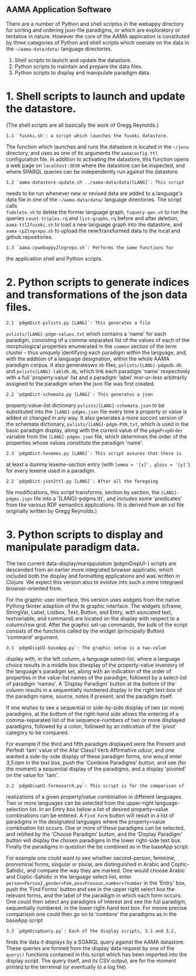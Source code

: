 ## AAMA Application Software

There are a number of Python and shell scriptss in the webappy directory
for sorting and ordering json-file paradigms, or 
which are exploratory or tentative in nature. However the core
of the AAMA application is constituted by three categories of Python
and shell scripts which ooerate on the data in the `~/aama-data/data/`
language directories. 

1. Shell scripts to launch and update the datastore.
2. Python scripts to maintain and prepare the data files.
3. Python scripts to display and manipulate paradigm data.

# 1. Shell scripts to launch and update the datastore.
(The shell scripts are all basically the work of Gregg Reynolds.)

    1.1 `fuseki.sh`: a script which launches the fuseki datastore. 
The function which launches and runs the datastore is  located in the 
`~/jena` directory, and  uses as one of its arguments the 
`aamaconfig.ttl`  configuration file. In addition to activating the 
datastore, this function  opens a web page  on `localhost:3030` where 
the datastore can be inspected, and where SPARQL queries can be 
independently run against the datastore.

    1.2 `aama-datastore-update.sh ../aama-data/data/[LANG]`: This script 
needs to be run whenever new or revised data are added 
to a language's data file in one of the
`~/aama-data/data/` language directories. The script calls  
`fudelete.sh` to delete the former language graph, `fuquery-gen.sh`
to run the queries `count-triples.rq` and `list-graphs.rq` before and after
deletion, `aama-ttl2fuseki.sh`  to load a new language graph into the
datastore, and `aama-cp2lngrepo.sh` to upload the new/transformed  data 
to the local and github repositories.

    1.3 `aama-cpwebappy2lngrepo.sh`: Performs the same functions for
the application shell and Python scripts. 

# 2. Python scripts to generate indices and transformations of the json data files. 

    2.1 `pdgmDict-pvlists.py [LANG]`: This generates a file 
`pvlists/[LANG]-pdgm-values.txt` which contains a 'name' for
each paradigm, consisting of a comma-separated list of the values of
each of the morphological properties enumerated in the `common` section
of the term cluster - thus uniquely identifying each paradigm within
the language, and, with the addition of a language designation, within
the whole AAMA paradigm corpus. It also generateswo `db` files, 
`pvlists/[LANG]-pdgmdb.db` and `pvlists[LANG]-labldb.db`, which link
each paradigm 'name' respectively with a full 'property:value' list 
and a paradigm 'label' mor-or-less arbitrarily assigned to the paradigm 
when the json file was first created.

    2.2 'pdgmDict-schemata.py [LANG]`: This generates a json 
property:value-list dictionary `pvlists/[LANG]-schemata.json` to be
substituted into the `[LANG]-pdgms.json` file every time a property
or value is added or changed in any way. It also generates a more
succint version of the schemata dictionary, `pvlists/[LANG]-pdgm-PVN.txt`, 
which is used in the basic paradigm display, along with the current
value of the `pdgmPropOrder` variable from the `[LANG]-pdgms.json` file, 
which determines the order of the properties whose values constitute
the paradigm 'name'.
        
    2.3 `pdgmDict-lexemes.py [LANG]`: This script assures that there is 
at least  a dummy lexeme-section  entry (with `lemma = '[x]', gloss = '[y]'`)
for every lexeme used in a paradigm.

    2.2 `pdgmDict-json2ttl.py [LANG]`: After all the foregoing
file modifications, this script transforms, section
by section, the `[LANG]-pdgms.jspn` file into a '[LANG}-pdgms.ttl`, and 
includes some 'predicates' from the various RDF semantics applications.
(It is derived from an xsl file originally written by Gregg Reynolds.) 

# 3. Python scripts to display and manipulate paradigm data.

The two current data-display/manippulation (pdgmDispUI-) scripts are
descended from an earlier more integrated browser applicatio, which
included both the display and formatting applications and was written
in Clojure. We expect this version also to eviolve into such a more
integraed browser-oriented from. 

For the graphic user interface, this version uses widgets from the
native Pything tkinter adaption of the tk graphic interface. The
widgets (cframe, StringVar, Label, Listbox, Text, Button, and Entry, 
with asociated text, textvariable, and command) are located on the
display  with respect to a column/row grid. After the graphic set-up
commands, the bulk of the script consists of the functions called
by the widget (princiipally Button) 'command' argument.


    3.1 `pdgmDispUI-baseApp.py`: The graphic setup is a two-colum
display with, in the left column, a language select-list, where a language
choice results in a middle box diwsplay of the property-value inventory
of the language's paradigm set, along with an indication of the order of
properties in the value-list names of the paradigm, followed by a
select-list of paradigm 'names'. A 'Display Paradigm' button at the
bottom of the column results in a sequentially numbered display in
the right text-box of the paradigm name, source, notes if present, 
and the paradigm itself. 

If one wishes to see a sequential or side-by-side disiplay of two 
(or more) paradigms, at the bottom of the right-hand side allows the 
entering of a comma-separated list of the sequence-numbers of two or more
 displayed paradigms, followed by a colon, followed by an indication
of the 'pivot' category to be compared.

For example if the third and fifth paradigm displayed were the Present
and Perfedt 'tam' value of the Afar Class1 Verb Affirmative  uduur, and 
one wanted a side-by-side display of these paradigm forms, one wou;d
enter *3,5:tam*  in the text box, push the 'Combine Paradigms' button,
and see (for the moment) a sequential display of the paradigms, and a
display 'pivoted' on the value for 'tam'.

    3.2 `pdgmDispUI-formsearch.py`: This script is for the comparison of
realizations of a given property/value combination in different
languages. Two or more languages can be selected from the upper-right
language-selection list. In an Entry box below a list of
desired property=value combinations can be entered. A `Find Form` button
will result in a list of paradigms in the designated languages where
the property=value combination list occurs. One or more of these 
paradigms can be selected, and retified by the 'Choose Paradigm' button, 
and the 'Display Paradigm' button will display the chosen paradigms in 
the lower right-side text box. Finally the paradigms in question the
be combined as in the baseApp script.

For example one could want to see whether second-person, feminine, 
pronominal forms, singular or plural, are distinguished in Arabic and 
Coptic-Sahidic, and compare the way they are marked. One would choose 
Arabic and Coptic-Sahidic in the language select-list, enter
 `person=Person2,gender=Fem,pos=Pronoun,number=?number` in the 'Entry'
 box, push the 'Find Forms' button and see in the upper right select
box the relevant forms, and the label  of the paradigm in which each 
form occurs. One could then select any paradigms of interest and see
the full paradigm, sequentially numbered, in the lower right-hand text 
box. For moore precise comparison one could then go on to 'combine'
the paradigms as in the baseApp script

    3.3 `pdgmDispQuery.py`: Each of the display scripts, 3.1 and 3.2,
finds the data it displays by a SOARQL query against the AAMA datastore.
These queries are formed from the display data request by one of the
 `query()` functions contained in this script which has been imported
into the display script. The query itself, and its CSV output, are
for the moment printed to the terrminal (or eventually to a log file).

